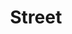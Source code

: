 ---
title: "Street"
layout: collection
permalink: /portfolio/
collection: portfolio
entries_layout: grid
classes: wide
---